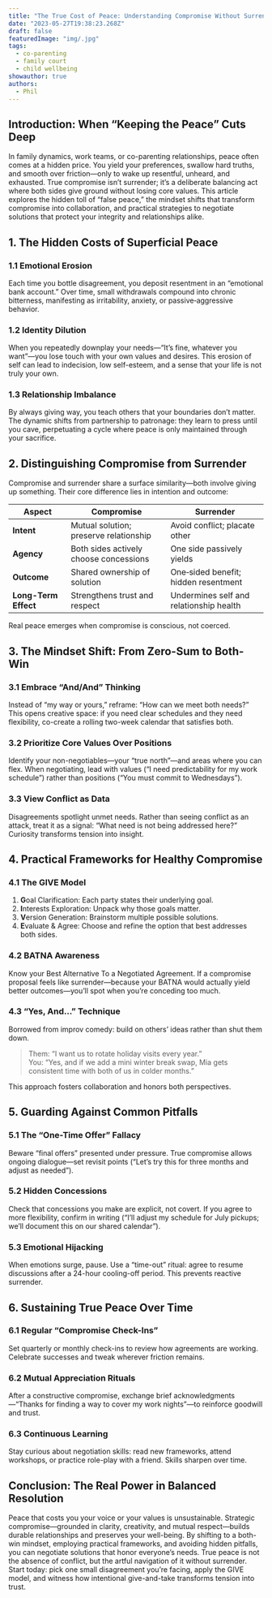 ```yaml
---
title: "The True Cost of Peace: Understanding Compromise Without Surrender"
date: "2023-05-27T19:38:23.268Z"
draft: false
featuredImage: "img/.jpg"
tags:
  - co-parenting
  - family court
  - child wellbeing
showauthor: true
authors:
  - Phil
---
```



## Introduction: When “Keeping the Peace” Cuts Deep

In family dynamics, work teams, or co-parenting relationships, peace often comes at a hidden price. You yield your preferences, swallow hard truths, and smooth over friction—only to wake up resentful, unheard, and exhausted. True compromise isn’t surrender; it’s a deliberate balancing act where both sides give ground without losing core values. This article explores the hidden toll of “false peace,” the mindset shifts that transform compromise into collaboration, and practical strategies to negotiate solutions that protect your integrity and relationships alike.

## 1. The Hidden Costs of Superficial Peace

### 1.1 Emotional Erosion  
Each time you bottle disagreement, you deposit resentment in an “emotional bank account.” Over time, small withdrawals compound into chronic bitterness, manifesting as irritability, anxiety, or passive‐aggressive behavior.

### 1.2 Identity Dilution  
When you repeatedly downplay your needs—“It’s fine, whatever you want”—you lose touch with your own values and desires. This erosion of self can lead to indecision, low self-esteem, and a sense that your life is not truly your own.

### 1.3 Relationship Imbalance  
By always giving way, you teach others that your boundaries don’t matter. The dynamic shifts from partnership to patronage: they learn to press until you cave, perpetuating a cycle where peace is only maintained through your sacrifice.

## 2. Distinguishing Compromise from Surrender

Compromise and surrender share a surface similarity—both involve giving up something. Their core difference lies in intention and outcome:

| Aspect               | Compromise                              | Surrender                               |
|----------------------|-----------------------------------------|-----------------------------------------|
| **Intent**           | Mutual solution; preserve relationship  | Avoid conflict; placate other           |
| **Agency**           | Both sides actively choose concessions  | One side passively yields               |
| **Outcome**          | Shared ownership of solution            | One‐sided benefit; hidden resentment    |
| **Long-Term Effect** | Strengthens trust and respect           | Undermines self and relationship health |

Real peace emerges when compromise is conscious, not coerced.

## 3. The Mindset Shift: From Zero-Sum to Both-Win

### 3.1 Embrace “And/And” Thinking  
Instead of “my way or yours,” reframe: “How can we meet both needs?” This opens creative space: if you need clear schedules and they need flexibility, co-create a rolling two-week calendar that satisfies both.

### 3.2 Prioritize Core Values Over Positions  
Identify your non-negotiables—your “true north”—and areas where you can flex. When negotiating, lead with values (“I need predictability for my work schedule”) rather than positions (“You must commit to Wednesdays”).

### 3.3 View Conflict as Data  
Disagreements spotlight unmet needs. Rather than seeing conflict as an attack, treat it as a signal: “What need is not being addressed here?” Curiosity transforms tension into insight.

## 4. Practical Frameworks for Healthy Compromise

### 4.1 The GIVE Model  
1. **G**oal Clarification: Each party states their underlying goal.  
2. **I**nterests Exploration: Unpack why those goals matter.  
3. **V**ersion Generation: Brainstorm multiple possible solutions.  
4. **E**valuate & Agree: Choose and refine the option that best addresses both sides.

### 4.2 BATNA Awareness  
Know your Best Alternative To a Negotiated Agreement. If a compromise proposal feels like surrender—because your BATNA would actually yield better outcomes—you’ll spot when you’re conceding too much.

### 4.3 “Yes, And…” Technique  
Borrowed from improv comedy: build on others’ ideas rather than shut them down.  
> Them: “I want us to rotate holiday visits every year.”  
> You: “Yes, and if we add a mini winter break swap, Mia gets consistent time with both of us in colder months.”

This approach fosters collaboration and honors both perspectives.

## 5. Guarding Against Common Pitfalls

### 5.1 The “One-Time Offer” Fallacy  
Beware “final offers” presented under pressure. True compromise allows ongoing dialogue—set revisit points (“Let’s try this for three months and adjust as needed”).

### 5.2 Hidden Concessions  
Check that concessions you make are explicit, not covert. If you agree to more flexibility, confirm in writing (“I’ll adjust my schedule for July pickups; we’ll document this on our shared calendar”).

### 5.3 Emotional Hijacking  
When emotions surge, pause. Use a “time-out” ritual: agree to resume discussions after a 24-hour cooling-off period. This prevents reactive surrender.

## 6. Sustaining True Peace Over Time

### 6.1 Regular “Compromise Check-Ins”  
Set quarterly or monthly check-ins to review how agreements are working. Celebrate successes and tweak wherever friction remains.

### 6.2 Mutual Appreciation Rituals  
After a constructive compromise, exchange brief acknowledgments—“Thanks for finding a way to cover my work nights”—to reinforce goodwill and trust.

### 6.3 Continuous Learning  
Stay curious about negotiation skills: read new frameworks, attend workshops, or practice role-play with a friend. Skills sharpen over time.

## Conclusion: The Real Power in Balanced Resolution

Peace that costs you your voice or your values is unsustainable. Strategic compromise—grounded in clarity, creativity, and mutual respect—builds durable relationships and preserves your well-being. By shifting to a both-win mindset, employing practical frameworks, and avoiding hidden pitfalls, you can negotiate solutions that honor everyone’s needs. True peace is not the absence of conflict, but the artful navigation of it without surrender. Start today: pick one small disagreement you’re facing, apply the GIVE model, and witness how intentional give-and-take transforms tension into trust.  
